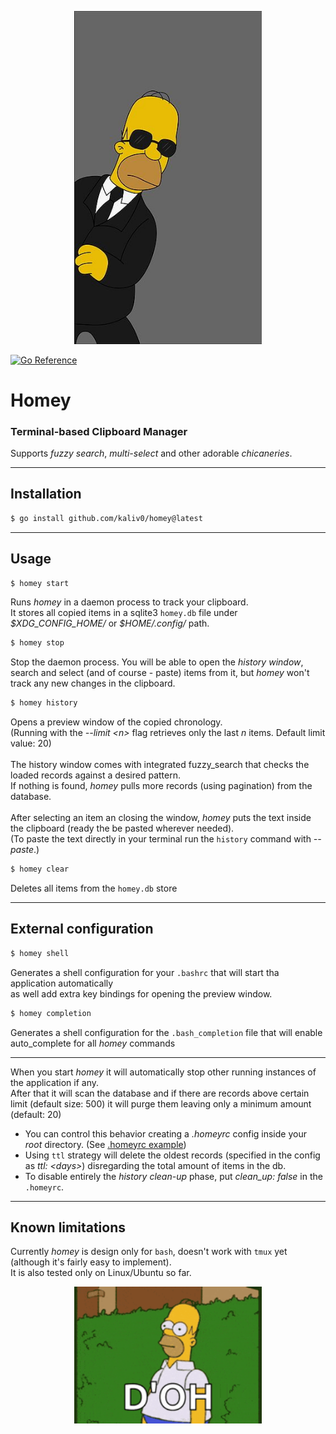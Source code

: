 <p align="center">
  <img src="https://github.com/kaliv0/homey/blob/main/assets/homey.jpg?raw=true" width="300" alt="Homey">
</p>

[![Go Reference](https://pkg.go.dev/badge/github.com/kaliv0/homey.svg)](https://pkg.go.dev/github.com/kaliv0/homey)

# Homey
### Terminal-based Clipboard Manager

Supports <i>fuzzy search</i>, <i>multi-select</i> and other adorable <i>chicaneries</i>.<br>

-------------
## Installation
``` bash
$ go install github.com/kaliv0/homey@latest
```

-------------
## Usage
``` go
$ homey start
```
Runs <i>homey</i> in a daemon process to track your clipboard.<br> 
It stores all copied items in a sqlite3 `homey.db` file under <i>\$XDG_CONFIG_HOME/</i> or <i>\$HOME/.config/</i> path.

``` go
$ homey stop
```
Stop the daemon process. You will be able to open the <i>history window</i>,<br> 
search and select (and of course - paste) items from it, 
but <i>homey</i> won't track any new changes in the clipboard.

``` go
$ homey history
```
Opens a preview window of the copied chronology.<br>
(Running with the <i>--limit \<n></i> flag retrieves only the last <i>n</i> items. Default limit value: 20)<br>
<br>
The history window comes with integrated fuzzy_search that checks the loaded records against a desired pattern.<br> 
If nothing is found, <i>homey</i> pulls more records (using pagination) from the database.<br>
<br>
After selecting an item an closing the window, <i>homey</i> puts the text inside the clipboard (ready the be pasted wherever needed).<br>
(To paste the text directly in your terminal run the `history` command with <i>--paste</i>.)<br>

``` go
$ homey clear
```
Deletes all items from the `homey.db` store

-------------
## External configuration

``` go
$ homey shell
```
Generates a shell configuration for your `.bashrc` that will start tha application automatically<br>
as well add extra key bindings for opening the preview window.

``` go
$ homey completion
```
Generates a shell configuration for the `.bash_completion` file that will enable auto_complete for all <i>homey</i> commands<br>

-------------
When you start <i>homey</i> it will automatically stop other running instances of the application if any.<br>
After that it will scan the database  and if there are records above certain limit (default size: 500) it will purge them leaving only a minimum amount (default: 20)
- You can control this behavior creating a <i>.homeyrc</i> config inside your <i>root</i> directory. (See [.homeyrc example](https://github.com/kaliv0/homey/tree/main/examples))
- Using `ttl` strategy will delete the oldest records (specified in the config as <i>ttl: \<days></i>) disregarding the total amount of items in the db.
- To disable entirely the <i>history clean-up</i> phase, put <i>clean_up: false</i> in the `.homeyrc`.

-------------
## Known limitations
Currently <i>homey</i> is design only for `bash`, doesn't work with `tmux` yet (although it's fairly easy to implement).<br>
It is also tested only on Linux/Ubuntu so far.

<p align="center">
  <img src="https://github.com/kaliv0/homey/blob/main/assets/doh.gif?raw=true" width="300" alt="D'OH">
</p>
